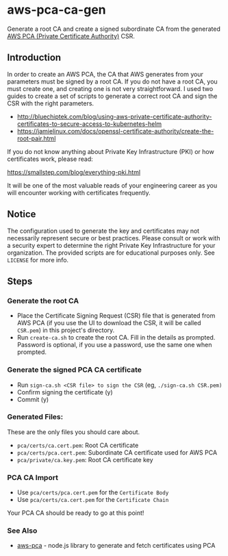 # aws-pca-ca-gen

Generate a root CA and create a signed subordinate CA from the generated [AWS PCA (Private Certificate Authority)](https://aws.amazon.com/certificate-manager/private-certificate-authority/) CSR.

## Introduction

In order to create an AWS PCA, the CA that AWS generates from your parameters must be signed by a root CA. If you do not
have a root CA, you must create one, and creating one is not very straightforward. I used two guides to create a set of
scripts to generate a correct root CA and sign the CSR with the right parameters.

- http://bluechiptek.com/blog/using-aws-private-certificate-authority-certificates-to-secure-access-to-kubernetes-helm
- https://jamielinux.com/docs/openssl-certificate-authority/create-the-root-pair.html

If you do not know anything about Private Key Infrastructure (PKI) or how certificates work, please read:

https://smallstep.com/blog/everything-pki.html

It will be one of the most valuable reads of your engineering career as you will encounter working with certificates frequently.

## Notice

The configuration used to generate the key and certificates may not necessarily represent secure or best practices.
Please consult or work with a security expert to determine the right Private Key Infrastructure for your organization.
The provided scripts are for educational purposes only. See `LICENSE` for more info.

## Steps

### Generate the root CA

- Place the Certificate Signing Request (CSR) file that is generated from AWS PCA (if you use the UI to download the
CSR, it will be called `CSR.pem`) in this project's directory.
- Run `create-ca.sh` to create the root CA. Fill in the details as prompted. Password is optional,
if you use a password, use the same one when prompted.

### Generate the signed PCA CA certificate

- Run `sign-ca.sh <CSR file> to sign the CSR` (eg, `./sign-ca.sh CSR.pem)`
- Confirm signing the certificate (y)
- Commit (y)

### Generated Files:

These are the only files you should care about.

- `pca/certs/ca.cert.pem`: Root CA certificate
- `pca/certs/pca.cert.pem`: Subordinate CA certificate used for AWS PCA
- `pca/private/ca.key.pem`: Root CA certificate key

### PCA CA Import

- Use `pca/certs/pca.cert.pem` for the `Certificate Body`
- Use `pca/certs/ca.cert.pem` for the `Certificate Chain`

Your PCA CA should be ready to go at this point!

### See Also

- [aws-pca](https://www.npmjs.com/package/aws-pca) - node.js library to generate and fetch certificates using PCA

